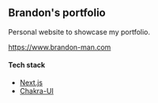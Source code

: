 ## Brandon's portfolio

Personal website to showcase my portfolio.

https://www.brandon-man.com

#### Tech stack

- [Next.js](https://nextjs.org/)
- [Chakra-UI](https://chakra-ui.com/)


